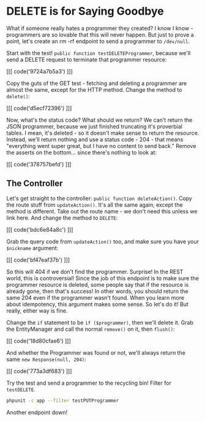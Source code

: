 # DELETE is for Saying Goodbye

What if someone really hates a programmer they created? I know I know - programmers
are so lovable that this will never happen. But just to prove a point, let's
create an rm -rf endpoint to send a programmer to `/dev/null`.

Start with the test! `public function testDELETEProgrammer`, because we'll
send a DELETE request to terminate that programmer resource:

[[[ code('9724a7b5a3') ]]]

Copy the guts of the GET test - fetching and deleting a programmer are almost
the same, except for the HTTP method. Change the method to `delete()`:

[[[ code('d5ecf72396') ]]]

Now, what's the status code? What should we return? We can't return the JSON
programmer, because we just finished truncating it's proverbial tables. I
mean, it's deleted - so it doesn't make sense to return the resource. Instead,
we'll return nothing and use a status code - 204 - that means "everything
went super great, but I have no content to send back." Remove the asserts
on the bottom... since there's nothing to look at:

[[[ code('378757befd') ]]]

## The Controller

Let's get straight to the controller: `public function deleteAction()`. Copy
the route stuff from `updateAction()`. It's all the same again, except the
method is different. Take out the route name - we don't need this unless we
link here. And change the method to `DELETE`:

[[[ code('bdc6e84a8c') ]]]

Grab the query code from `updateAction()` too, and make sure you have your
`$nickname` argument:

[[[ code('bf47eaf37b') ]]]

So this will 404 if we don't find the programmer. Surprise! In the REST world,
this is controversial! Since the job of this endpoint is to make sure the
programmer resource is deleted, some people say that if the resource is already
gone, then that's success! In other words, you should return the same 204
even if the programmer wasn't found. When you learn more about idempotency,
this argument makes some sense. So let's do it! But really, either way is
fine.

Change the `if` statement to be `if ($programmer)`, then we'll delete it.
Grab the EntityManager and call the normal `remove()` on it, then `flush()`:

[[[ code('18d80cfae6') ]]]

And whether the Programmer was found or not, we'll always return the same
`new Response(null, 204)`:

[[[ code('773a3df683') ]]]

Try the test and send a programmer to the recycling bin! Filter for
`testDELETE`.

```bash
phpunit -c app --filter testPUTProgrammer
```

Another endpoint down!

